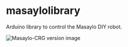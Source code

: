 # masaylolibrary
Arduino library to control the Masaylo DIY robot.  

![Masaylo-CRG version image](https://clubroboticagranada.github.io/MASAYLO-CRG/img/indice/MASAYLO-CRG-UNO.png)
